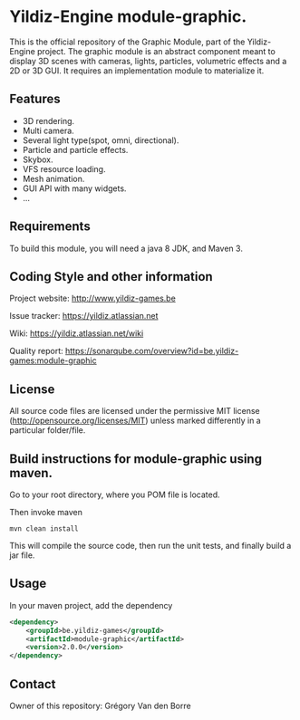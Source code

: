 # Yildiz-Engine module-graphic.

This is the official repository of the Graphic Module, part of the Yildiz-Engine project.
The graphic module is an abstract component meant to display 3D scenes with cameras, lights, particles, volumetric effects and a 2D or 3D GUI.
It requires an implementation module to materialize it.

## Features

* 3D rendering.
* Multi camera.
* Several light type(spot, omni, directional).
* Particle and particle effects.
* Skybox.
* VFS resource loading.
* Mesh animation.
* GUI API with many widgets.
* ...

## Requirements

To build this module, you will need a java 8 JDK, and Maven 3.

## Coding Style and other information

Project website:
http://www.yildiz-games.be

Issue tracker:
https://yildiz.atlassian.net

Wiki:
https://yildiz.atlassian.net/wiki

Quality report:
https://sonarqube.com/overview?id=be.yildiz-games:module-graphic

## License

All source code files are licensed under the permissive MIT license
(http://opensource.org/licenses/MIT) unless marked differently in a particular folder/file.
## Build instructions for module-graphic using maven.

Go to your root directory, where you POM file is located.

Then invoke maven

	mvn clean install

This will compile the source code, then run the unit tests, and finally build a jar file.

## Usage

In your maven project, add the dependency

```xml
<dependency>
    <groupId>be.yildiz-games</groupId>
    <artifactId>module-graphic</artifactId>
    <version>2.0.0</version>
</dependency>
```
## Contact
Owner of this repository: Grégory Van den Borre